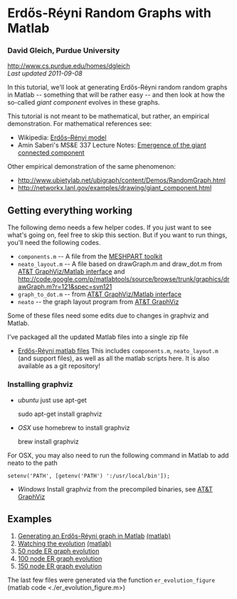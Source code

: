 Erdős-Réyni Random Graphs with Matlab
=====================================

### David Gleich, Purdue University
<http://www.cs.purdue.edu/homes/dgleich>    
_Last updated 2011-09-08_

In this tutorial, we'll look at generating Erdős-Réyni
random random graphs in Matlab -- something that will
be rather easy -- and then look at how the so-called
_giant component_ evolves in these graphs.

This tutorial is not meant to be mathematical, but rather,
an empirical demonstration.  For mathematical references see:

* Wikipedia: 
  [Erdős–Rényi model](http://en.wikipedia.org/wiki/Erd%C5%91s%E2%80%93R%C3%A9nyi_model)
* Amin Saberi's MS&E 337 Lecture Notes: 
  [Emergence of the giant connected component](http://www.stanford.edu/class/msande337/notes/lec1.pdf)

Other empirical demonstration of the same phenomenon:

* <http://www.ubietylab.net/ubigraph/content/Demos/RandomGraph.html>
* <http://networkx.lanl.gov/examples/drawing/giant_component.html>

Getting everything working
--------------------------

The following demo needs a few helper codes.  If you just want to
see what's going on, feel free to skip this section.  But if you
want to run things, you'll need the following codes.

* `components.m` -- A file from the 
  [MESHPART toolkit](http://www.cerfacs.fr/algor/Softs/MESHPART/)
* `neato_layout.m` -- A file based on drawGraph.m and draw_dot.m from 
  [AT&T GraphViz/Matlab interface](http://www.mathworks.com/matlabcentral/fileexchange/4518)
  and <http://code.google.com/p/matlabtools/source/browse/trunk/graphics/drawGraph.m?r=121&spec=svn121>
* `graph_to_dot.m` -- from  [AT&T GraphViz/Matlab interface](http://www.mathworks.com/matlabcentral/fileexchange/4518)
* `neato` -- the graph layout program from [AT&T GraphViz](http://www.graphviz.org/)

Some of these files need some edits due to changes in graphviz
and Matlab.

I've packaged all the updated Matlab files into a single zip file
* [Erdős-Réyni matlab files](erdos_reyni.zip)
This includes `components.m`, `neato_layout.m` (and support files),
as well as all the matlab scripts here.
It is also available as a git repository!

### Installing graphviz

* _ubuntu_ just use apt-get 

    sudo apt-get install graphviz
    
* _OSX_ use homebrew to install graphviz

    brew install graphviz
    
For OSX, you may also need to run the following command in Matlab
to add neato to the path

    setenv('PATH', [getenv('PATH') ':/usr/local/bin']);
    
* _Windows_ Install graphviz from the precompiled binaries, see
[AT&T GraphViz](http://www.graphviz.org/)

Examples
--------

1. [Generating an Erdős-Réyni graph in Matlab](generate.html)
   [(matlab)](generate.m)
2. [Watching the evolution](evolution.html)
   [(matlab)](evolution.m)
3. [50 node ER graph evolution](er-50.gif)
4. [100 node ER graph evolution](er-100.gif)
5. [150 node ER graph evolution](er-150.gif)

The last few files were generated via the function `er_evolution_figure`
(matlab code <./er_evolution_figure.m>)



